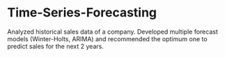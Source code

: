 # Time-Series-Forecasting
Analyzed historical sales data of a company. Developed multiple forecast models (Winter-Holts, ARIMA) and recommended the optimum one to predict sales for the next 2 years.
